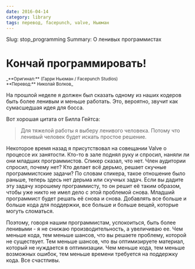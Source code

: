 ```yaml
---
date: 2016-04-14
category: library
tags: перевод, facepunch, valve, Ньюман
---
```


Slug: stop_programming
Summary: О ленивых программистах


# Кончай программировать!

<small>
_**Оригинал:** <https://garry.tv/2013/10/17/stop-programming/> (Гарри Ньюман / Facepunch Studios)
<br>
**Перевод:** Николай Волков_
</small>

На прошлой неделе я должен был сказать одному из наших кодеров быть более ленивым и меньше работать. Это, вероятно, звучит как сумасшедшая идея для босса.

Вот хорошая цитата от Билла Гейтса:

> Для тяжелой работы я выберу ленивого человека. Потому что ленивый человек будет искать простое решение.

Некоторое время назад я присутствовал на совещании Valve о процессе их занятости. Кто-то в зале поднял руку и спросил, наняли ли они младших программистов. Спикер сказал, что нет. Член аудитории спросил, почему нет? Кто делает всё дерьмо, решает скучные программистские задачи? По словам спикера, такое отношение было раньше, теперь здесь нет дерьма или скучных задач. Если вы дадите эту задачу хорошему программисту, то он решит её таким образом, чтобы уже никто не имел дело с этой проблемой снова. Младший программист будет решать её снова и снова. Добавлять все больше и больше кода для поддержки, все больше и больше вещей, которые могуть сломаться.

Поэтому, говоря нашим программистам, успокоиться, быть более ленивыми - я не снижаю производительность, а увеличиваю ее. Чем меньше кода, тем меньше шансов, что вы решаете проблему, которой не существует. Тем меньше шансов, что вы оптимизируете материал, который не нуждается в оптимизации. Чем меньше кода, тем меньше возможных ошибок, тем меньше времени требуется на поддержку кода. Все счастливы.
